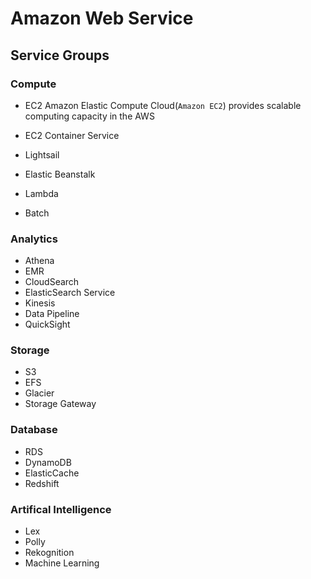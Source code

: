 # Amazon Web Service
## Service Groups
### Compute
* EC2
Amazon Elastic Compute Cloud(``Amazon EC2``) provides scalable computing capacity in the AWS


* EC2 Container Service
* Lightsail
* Elastic Beanstalk
* Lambda
* Batch

### Analytics
* Athena
* EMR
* CloudSearch
* ElasticSearch Service
* Kinesis
* Data Pipeline
* QuickSight


### Storage
* S3
* EFS
* Glacier
* Storage Gateway


### Database
* RDS
* DynamoDB
* ElasticCache
* Redshift

### Artifical Intelligence
* Lex
* Polly
* Rekognition
* Machine Learning
